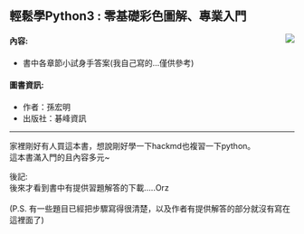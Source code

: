 ## 輕鬆學Python3 : 零基礎彩色圖解、專業入門
<img src="https://img.biggo.com.tw/200x,sAp40XZrWVyFmo4lJxghpVFodzYUHoXfR5kJY3xH2SXo/https://www.books.com.tw/img/001/077/43/0010774383.jpg" align="right" />

#### 內容:
- 書中各章節小試身手答案(我自己寫的...僅供參考)

#### 圖書資訊:
- 作者：孫宏明
- 出版社：碁峰資訊

---
<p>
家裡剛好有人買這本書，想說剛好學一下hackmd也複習一下python。<br />
這本書滿入門的且內容多元~
</p>
<p>
後記:<br />
後來才看到書中有提供習題解答的下載.....Orz<br />
<br />
(P.S. 有一些題目已經把步驟寫得很清楚，以及作者有提供解答的部分就沒有寫在這裡面了)
</p>
